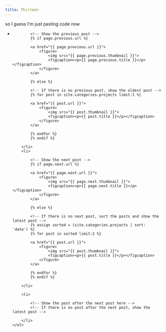 ```yaml
---
title: Thirteen
---
```

so I guess I'm just pasting code now<br>
<ul>
        <li>
            
            <!-- Show the previous post -->
            {% if page.previous.url %}
            
            <a href="{{ page.previous.url }}">
                <figure>
                    <img src="{{ page.previous.thumbnail }}">
                    <figcaption><p>{{ page.previous.title }}</p></figcaption>
                </figure>
            </a>
            
            {% else %}
            
            <!-- If there is no previous post, show the oldest post -->
            {% for post in site.categories.projects limit:1 %}
            
            <a href="{{ post.url }}">
                <figure>
                    <img src="{{ post.thumbnail }}">
                    <figcaption><p>{{ post.title }}</p></figcaption>
                </figure>
            </a>
            
            {% endfor %}
            {% endif %}
            
        </li>
        <li>
            
            <!-- Show the next post -->
            {% if page.next.url %}
            
            <a href="{{ page.next.url }}">
                <figure>
                    <img src="{{ page.next.thumbnail }}">
                    <figcaption><p>{{ page.next.title }}</p></figcaption>
                </figure>
            </a>
            
            {% else %}
            
            <!-- If there is no next post, sort the posts and show the latest post -->
            {% assign sorted = (site.categories.projects | sort: 'date') %}
            {% for post in sorted limit:1 %}
            
            <a href="{{ post.url }}">
                <figure>
                    <img src="{{ post.thumbnail }}">
                    <figcaption><p>{{ post.title }}</p></figcaption>
                </figure>
            </a>
            
            {% endfor %}
            {% endif %}

        </li>
        
        <li>
            
            <!-- Show the post after the next post here -->
            <!-- If there is no post after the next post, show the latest post -->

        </li>
    </ul>
